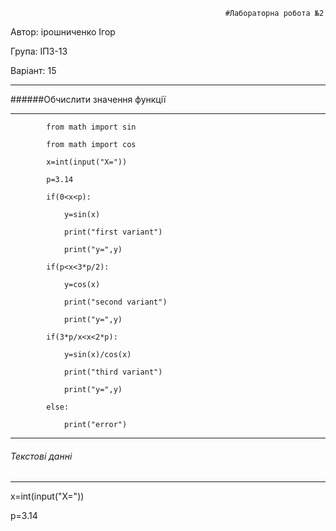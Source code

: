                                                     #Лабораторна робота №2
Автор: ірошниченко Ігор

Група: ІПЗ-13

Варіант: 15

 -----
######Обчислити значення функції 

--------------------

            from math import sin

            from math import cos

            x=int(input("X="))

            p=3.14

            if(0<x<p):

                y=sin(x)

                print("first variant")

                print("y=",y)

            if(p<x<3*p/2):

                y=cos(x)

                print("second variant")

                print("y=",y)

            if(3*p/x<x<2*p):

                y=sin(x)/cos(x)

                print("third variant")

                print("y=",y)

            else:

                print("error")
                
--------------------------------------
                
###### Текстові данні
-------------------

x=int(input("X="))

p=3.14

 
